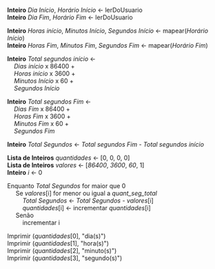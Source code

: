 **Inteiro** *Dia Início*, *Horário Início* <- lerDoUsuario <br>
**Inteiro** *Dia Fim*, *Horário Fim* <- lerDoUsuario

**Inteiro** *Horas início*, *Minutos Início*, *Segundos Início* <- mapear(*Horário Início*) <br>
**Inteiro** *Horas Fim*, *Minutos Fim*, *Segundos Fim* <- mapear(*Horário Fim*)

**Inteiro** *Total segundos início* <- <br>
&nbsp;&nbsp;&nbsp;&nbsp;*Dias início* x 86400 + <br>
&nbsp;&nbsp;&nbsp;&nbsp;*Horas início* x 3600 + <br>
&nbsp;&nbsp;&nbsp;&nbsp;*Minutos Início* x 60 + <br>
&nbsp;&nbsp;&nbsp;&nbsp;*Segundos Início* <br>

**Inteiro** *Total segundos Fim* <- <br>
&nbsp;&nbsp;&nbsp;&nbsp;*Dias Fim* x 86400 + <br>
&nbsp;&nbsp;&nbsp;&nbsp;*Horas Fim* x 3600 + <br>
&nbsp;&nbsp;&nbsp;&nbsp;*Minutos Fim* x 60 + <br>
&nbsp;&nbsp;&nbsp;&nbsp;*Segundos Fim* <br>

**Inteiro** *Total Segundos* <- *Total segundos Fim* - *Total segundos início*  

**Lista de Inteiros** *quantidades* <- [0, 0, 0, 0]  
**Lista de Inteiros** *valores* <- [*86400*, *3600*, *60*, 1]  
**Inteiro** *i* <- 0  

Enquanto *Total Segundos* for maior que 0  
&nbsp;&nbsp;&nbsp;&nbsp; Se *valores*[i] for menor ou igual a *quant_seg_total*  
&nbsp;&nbsp;&nbsp;&nbsp;&nbsp;&nbsp;&nbsp;&nbsp; *Total Segundos* <- *Total Segundos* - *valores*[i]  
&nbsp;&nbsp;&nbsp;&nbsp;&nbsp;&nbsp;&nbsp;&nbsp; *quantidades*[i] <- incrementar *quantidades*[i]  
&nbsp;&nbsp;&nbsp;&nbsp; Senão  
&nbsp;&nbsp;&nbsp;&nbsp;&nbsp;&nbsp;&nbsp;&nbsp; incrementar i  

Imprimir (*quantidades*[0], "dia(s)")  
Imprimir (*quantidades*[1], "hora(s)")  
Imprimir (*quantidades*[2], "minuto(s)")  
Imprimir (*quantidades*[3], "segundo(s)")  
